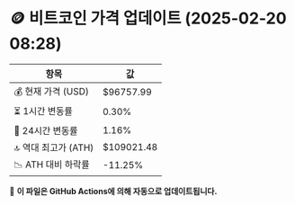 # 🪙 비트코인 가격 업데이트 (2025-02-20 08:28)

| 항목                | 값 |
|--------------------|----------------|
| 💰 현재 가격 (USD) | $96757.99 |
| ⏳ 1시간 변동률    | 0.30% |
| 📆 24시간 변동률   | 1.16% |
| 🔝 역대 최고가 (ATH) | $109021.48 |
| 📉 ATH 대비 하락률 | -11.25% |

🔄 **이 파일은 GitHub Actions에 의해 자동으로 업데이트됩니다.**
